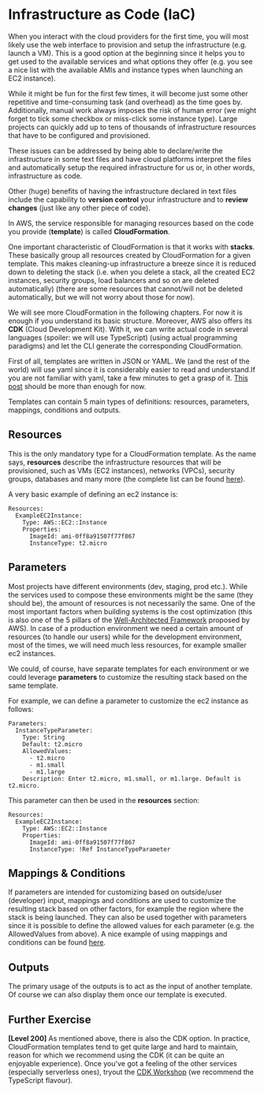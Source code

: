 # Infrastructure as Code (IaC)

When you interact with the cloud providers for the first time, you will most likely use the web interface to provision and setup the infrastructure (e.g. launch a VM). This is a good option at the beginning since it helps you to get used to the available services and what options they offer (e.g. you see a nice list with the available AMIs and instance types when launching an EC2 instance).

While it might be fun for the first few times, it will become just some other repetitive and time-consuming task (and overhead) as the time goes by. Additionally, manual work always imposes the risk of human error (we might forget to tick some checkbox or miss-click some instance type). Large projects can quickly add up to tens of thousands of infrastructure resources that have to be configured and provisioned.

These issues can be addressed by being able to declare/write the infrastructure in some text files and have cloud platforms interpret the files and automatically setup the required infrastructure for us or, in other words, infrastructure as code.

Other (huge) benefits of having the infrastructure declared in text files include the capability to **version control** your infrastructure and to **review changes** (just like any other piece of code).

In AWS, the service responsible for managing resources based on the code you provide (**template**) is called **CloudFormation**.

One important characteristic of CloudFormation is that it works with **stacks**. These basically group all resources created by CloudFormation for a given template. This makes cleaning-up infrastructure a breeze since it is reduced down to deleting the stack (i.e. when you delete a stack, all the created EC2 instances, security groups, load balancers and so on are deleted automatically) (there are some resources that cannot/will not be deleted automatically, but we will not worry about those for now).

We will see more CloudFormation in the following chapters. For now it is enough if you understand its basic structure. Moreover, AWS also offers its **CDK** (Cloud Development Kit). With it, we can write actual code in several languages (spoiler: we will use TypeScript) (using actual programming paradigms) and let the CLI generate the corresponding CloudFormation.

First of all, templates are written in JSON or YAML. We (and the rest of the world) will use yaml since it is considerably easier to read and understand.If you are not familiar with yaml, take a few minutes to get a grasp of it. [This post](https://dev.to/paulasantamaria/introduction-to-yaml-125f) should be more than enough for now.

Templates can contain 5 main types of definitions: resources, parameters, mappings, conditions and outputs.

## Resources

This is the only mandatory type for a CloudFormation template. As the name says, **resources** describe the infrastructure resources that will be provisioned, such as VMs (EC2 instances), networks (VPCs), security groups, databases and many more (the complete list can be found [here](https://docs.aws.amazon.com/AWSCloudFormation/latest/UserGuide/aws-template-resource-type-ref.html)).

A very basic example of defining an ec2 instance is:

```
Resources:
  ExampleEC2Instance:
    Type: AWS::EC2::Instance
    Properties:
      ImageId: ami-0ff8a91507f77f867
      InstanceType: t2.micro
```

## Parameters

Most projects have different environments (dev, staging, prod etc.). While the services used to compose these environments might be the same (they should be), the amount of resources is not necessarily the same. One of the most important factors when building systems is the cost optimization (this is also one of the 5 pillars of the [Well-Architected Framework](https://wa.aws.amazon.com/wat.pillars.wa-pillars.en.html) proposed by AWS). In case of a production environment we need a certain amount of resources (to handle our users) while for the development environment, most of the times, we will need much less resources, for example smaller ec2 instances.

We could, of course, have separate templates for each environment or we could leverage **parameters** to customize the resulting stack based on the same template.

For example, we can define a parameter to customize the ec2 instance as follows:

```
Parameters:
  InstanceTypeParameter:
    Type: String
    Default: t2.micro
    AllowedValues:
      - t2.micro
      - m1.small
      - m1.large
    Description: Enter t2.micro, m1.small, or m1.large. Default is t2.micro.
```

This parameter can then be used in the **resources** section:

```
Resources:
  ExampleEC2Instance:
    Type: AWS::EC2::Instance
    Properties:
      ImageId: ami-0ff8a91507f77f867
      InstanceType: !Ref InstanceTypeParameter
```

## Mappings & Conditions

If parameters are intended for customizing based on outside/user (developer) input, mappings and conditions are used to customize the resulting stack based on other factors, for example the region where the stack is being launched. They can also be used together with parameters since it is possible to define the allowed values for each parameter (e.g. the AllowedValues from above). A nice example of using mappings and conditions can be found [here](https://www.singlestoneconsulting.com/blog/cloudformation-mapping-and-conditionals-making-your-templates-more-universal/).

## Outputs

The primary usage of the outputs is to act as the input of another template. Of course we can also display them once our template is executed.

## Further Exercise

**[Level 200]** As mentioned above, there is also the CDK option. In practice, CloudFormation templates tend to get quite large and hard to maintain, reason for which we recommend using the CDK (it can be quite an enjoyable experience). Once you've got a feeling of the other services (especially serverless ones), tryout the [CDK Workshop](https://cdkworkshop.com/15-prerequisites.html) (we recommend the TypeScript flavour).
